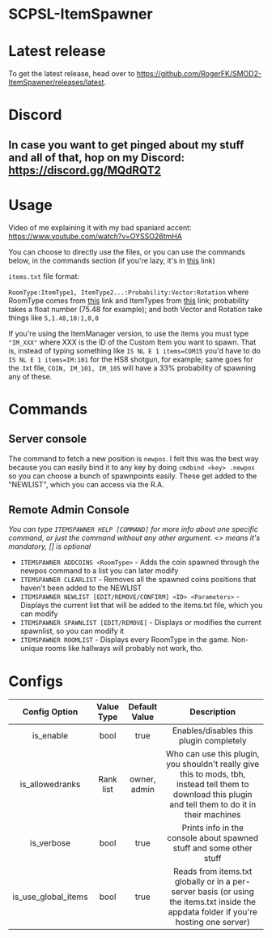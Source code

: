 # SCPSL-ItemSpawner

# Latest release

To get the latest release, head over to https://github.com/RogerFK/SMOD2-ItemSpawner/releases/latest.

# Discord
## In case you want to get pinged about my stuff and all of that, hop on my Discord: https://discord.gg/MQdRQT2

# Usage

Video of me explaining it with my bad spaniard accent: https://www.youtube.com/watch?v=OYSSO26tmHA

You can choose to directly use the files, or you can use the commands below, in the commands section (if you're lazy, it's in [this](https://www.youtube.com/watch?v=dQw4w9WgXcQ) link)

`items.txt` file format:

`RoomType:ItemType1, ItemType2...:Probability:Vector:Rotation` where RoomType comes from [this](https://github.com/Grover-c13/Smod2/wiki/Enum-Lists#roomtype) link and ItemTypes from [this](https://github.com/Grover-c13/Smod2/wiki/Enum-Lists#itemtype) link; probability takes a float number (75.48 for example); and both Vector and Rotation take things like `5,1.48,10:1,0,0`

If you're using the ItemManager version, to use the items you must type `"IM_XXX"` where XXX is the ID of the Custom Item you want to spawn. That is, instead of typing something like `IS NL E 1 items=COM15` you'd have to do `IS NL E 1 items=IM:101` for the HS8 shotgun, for example; same goes for the .txt file, `COIN, IM_101, IM_105` will have a 33% probability of spawning any of these.

# Commands

## Server console
The command to fetch a new position is `newpos`. I felt this was the best way because you can easily bind it to any key by doing `cmdbind <key> .newpos` so you can choose a bunch of spawnpoints easily. These get added to the "NEWLIST", which you can access via the R.A.

## Remote Admin Console
*You can type `ITEMSPAWNER HELP [COMMAND]` for more info about one specific command, or just the command without any other argument. <> means it's mandatory, [] is optional*

 - `ITEMSPAWNER ADDCOINS <RoomType>` - Adds the coin spawned through the newpos command to a list you can later modify
 - `ITEMSPAWNER CLEARLIST` - Removes all the spawned coins positions that haven't been added to the NEWLIST
 - `ITEMSPAWNER NEWLIST [EDIT/REMOVE/CONFIRM] <ID> <Parameters>` - Displays the current list that will be added to the items.txt file, which you can modify
 - `ITEMSPAWNER SPAWNLIST [EDIT/REMOVE]` - Displays or modifies the current spawnlist, so you can modify it
 - `ITEMSPAWNER ROOMLIST` - Displays every RoomType in the game. Non-unique rooms like hallways will probably not work, tho.

# Configs
| Config Option | Value Type | Default Value | Description |
|:----------------:|:----------:|:-------------:|:--------------------------------------------------------------------------------------------------------------------------------------------------------:|
| is_enable | bool | true | Enables/disables this plugin completely |
| is_allowedranks | Rank list | owner, admin | Who can use this plugin, you shouldn't really give this to mods, tbh, instead tell them to download this plugin and tell them to do it in their machines |
| is_verbose | bool | true | Prints info in the console about spawned stuff and some other stuff |
| is_use_global_items | bool | true | Reads from items.txt globally or in a per-server basis (or using the items.txt inside the appdata folder if you're hosting one server) |
